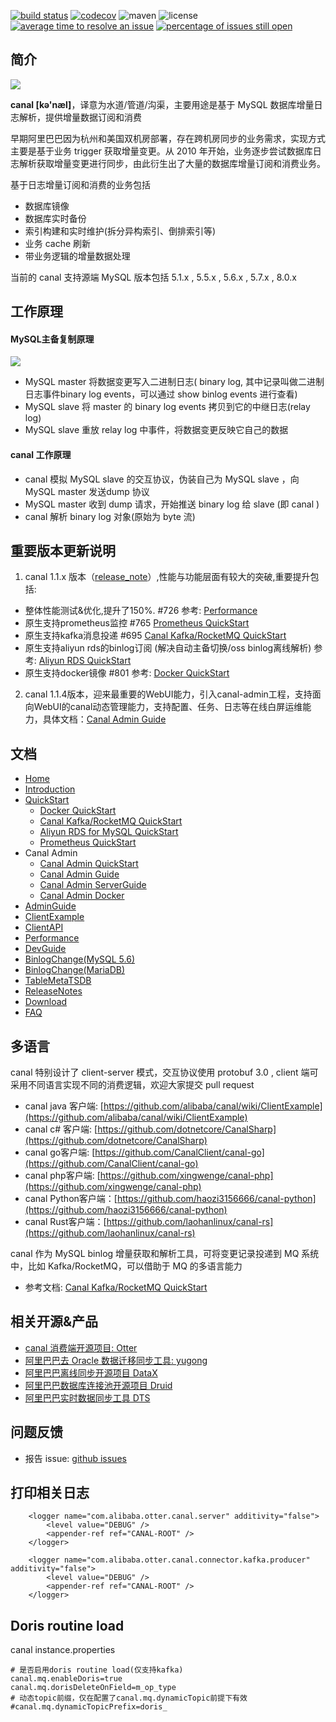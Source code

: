 [![build status](https://travis-ci.com/alibaba/canal.svg?branch=master)](https://travis-ci.com/alibaba/canal)
[![codecov](https://codecov.io/gh/alibaba/canal/branch/master/graph/badge.svg)](https://codecov.io/gh/alibaba/canal)
![maven](https://img.shields.io/maven-central/v/com.alibaba.otter/canal.svg)
![license](https://img.shields.io/github/license/alibaba/canal.svg)
[![average time to resolve an issue](http://isitmaintained.com/badge/resolution/alibaba/canal.svg)](http://isitmaintained.com/project/alibaba/canal "average time to resolve an issue")
[![percentage of issues still open](http://isitmaintained.com/badge/open/alibaba/canal.svg)](http://isitmaintained.com/project/alibaba/canal "percentage of issues still open")

## 简介

![](https://img-blog.csdnimg.cn/20191104101735947.png)

**canal [kə'næl]**，译意为水道/管道/沟渠，主要用途是基于 MySQL 数据库增量日志解析，提供增量数据订阅和消费

早期阿里巴巴因为杭州和美国双机房部署，存在跨机房同步的业务需求，实现方式主要是基于业务 trigger 获取增量变更。从 2010 年开始，业务逐步尝试数据库日志解析获取增量变更进行同步，由此衍生出了大量的数据库增量订阅和消费业务。

基于日志增量订阅和消费的业务包括
- 数据库镜像
- 数据库实时备份
- 索引构建和实时维护(拆分异构索引、倒排索引等)
- 业务 cache 刷新
- 带业务逻辑的增量数据处理

当前的 canal 支持源端 MySQL 版本包括 5.1.x , 5.5.x , 5.6.x , 5.7.x , 8.0.x

## 工作原理

#### MySQL主备复制原理
![](http://dl.iteye.com/upload/attachment/0080/3086/468c1a14-e7ad-3290-9d3d-44ac501a7227.jpg)

- MySQL master 将数据变更写入二进制日志( binary log, 其中记录叫做二进制日志事件binary log events，可以通过 show binlog events 进行查看)
- MySQL slave 将 master 的 binary log events 拷贝到它的中继日志(relay log)
- MySQL slave 重放 relay log 中事件，将数据变更反映它自己的数据

#### canal 工作原理

- canal 模拟 MySQL slave 的交互协议，伪装自己为 MySQL slave ，向 MySQL master 发送dump 协议
- MySQL master 收到 dump 请求，开始推送 binary log 给 slave (即 canal )
- canal 解析 binary log 对象(原始为 byte 流)

## 重要版本更新说明

1. canal 1.1.x 版本（[release_note](https://github.com/alibaba/canal/releases)）,性能与功能层面有较大的突破,重要提升包括:

- 整体性能测试&优化,提升了150%. #726 参考: [Performance](https://github.com/alibaba/canal/wiki/Performance)
- 原生支持prometheus监控 #765 [Prometheus QuickStart](https://github.com/alibaba/canal/wiki/Prometheus-QuickStart)
- 原生支持kafka消息投递 #695 [Canal Kafka/RocketMQ QuickStart](https://github.com/alibaba/canal/wiki/Canal-Kafka-RocketMQ-QuickStart)
- 原生支持aliyun rds的binlog订阅 (解决自动主备切换/oss binlog离线解析) 参考: [Aliyun RDS QuickStart](https://github.com/alibaba/canal/wiki/aliyun-RDS-QuickStart)
- 原生支持docker镜像 #801 参考: [Docker QuickStart](https://github.com/alibaba/canal/wiki/Docker-QuickStart)

2.  canal 1.1.4版本，迎来最重要的WebUI能力，引入canal-admin工程，支持面向WebUI的canal动态管理能力，支持配置、任务、日志等在线白屏运维能力，具体文档：[Canal Admin Guide](https://github.com/alibaba/canal/wiki/Canal-Admin-Guide)

## 文档

- [Home](https://github.com/alibaba/canal/wiki/Home)
- [Introduction](https://github.com/alibaba/canal/wiki/Introduction)
- [QuickStart](https://github.com/alibaba/canal/wiki/QuickStart)
  - [Docker QuickStart](https://github.com/alibaba/canal/wiki/Docker-QuickStart)
  - [Canal Kafka/RocketMQ QuickStart](https://github.com/alibaba/canal/wiki/Canal-Kafka-RocketMQ-QuickStart")
  - [Aliyun RDS for MySQL QuickStart](https://github.com/alibaba/canal/wiki/aliyun-RDS-QuickStart)
  - [Prometheus QuickStart](https://github.com/alibaba/canal/wiki/Prometheus-QuickStart)
- Canal Admin
  - [Canal Admin QuickStart](https://github.com/alibaba/canal/wiki/Canal-Admin-QuickStart)
  - [Canal Admin Guide](https://github.com/alibaba/canal/wiki/Canal-Admin-Guide)
  - [Canal Admin ServerGuide](https://github.com/alibaba/canal/wiki/Canal-Admin-ServerGuide)
  - [Canal Admin Docker](https://github.com/alibaba/canal/wiki/Canal-Admin-Docker)
- [AdminGuide](https://github.com/alibaba/canal/wiki/AdminGuide)
- [ClientExample](https://github.com/alibaba/canal/wiki/ClientExample)
- [ClientAPI](https://github.com/alibaba/canal/wiki/ClientAPI)
- [Performance](https://github.com/alibaba/canal/wiki/Performance)
- [DevGuide](https://github.com/alibaba/canal/wiki/DevGuide)
- [BinlogChange(MySQL 5.6)](https://github.com/alibaba/canal/wiki/BinlogChange%28mysql5.6%29)
- [BinlogChange(MariaDB)](https://github.com/alibaba/canal/wiki/BinlogChange%28MariaDB%29)
- [TableMetaTSDB](https://github.com/alibaba/canal/wiki/TableMetaTSDB)
- [ReleaseNotes](http://alibaba.github.com/canal/release.html)
- [Download](https://github.com/alibaba/canal/releases)
- [FAQ](https://github.com/alibaba/canal/wiki/FAQ)

## 多语言

canal 特别设计了 client-server 模式，交互协议使用 protobuf 3.0 , client 端可采用不同语言实现不同的消费逻辑，欢迎大家提交 pull request 
  
- canal java 客户端: [https://github.com/alibaba/canal/wiki/ClientExample](https://github.com/alibaba/canal/wiki/ClientExample)
- canal c# 客户端: [https://github.com/dotnetcore/CanalSharp](https://github.com/dotnetcore/CanalSharp)
- canal go客户端: [https://github.com/CanalClient/canal-go](https://github.com/CanalClient/canal-go)
- canal php客户端: [https://github.com/xingwenge/canal-php](https://github.com/xingwenge/canal-php)
- canal Python客户端：[https://github.com/haozi3156666/canal-python](https://github.com/haozi3156666/canal-python)
- canal Rust客户端：[https://github.com/laohanlinux/canal-rs](https://github.com/laohanlinux/canal-rs)

canal 作为 MySQL binlog 增量获取和解析工具，可将变更记录投递到 MQ 系统中，比如 Kafka/RocketMQ，可以借助于 MQ 的多语言能力 

- 参考文档: [Canal Kafka/RocketMQ QuickStart](https://github.com/alibaba/canal/wiki/Canal-Kafka-RocketMQ-QuickStart)

## 相关开源&产品

- [canal 消费端开源项目: Otter](http://github.com/alibaba/otter)
- [阿里巴巴去 Oracle 数据迁移同步工具: yugong](http://github.com/alibaba/yugong)
- [阿里巴巴离线同步开源项目 DataX](https://github.com/alibaba/datax)
- [阿里巴巴数据库连接池开源项目 Druid](https://github.com/alibaba/druid)
- [阿里巴巴实时数据同步工具 DTS](https://www.aliyun.com/product/dts)

## 问题反馈
- 报告 issue: [github issues](https://github.com/alibaba/canal/issues)


## 打印相关日志

```
	<logger name="com.alibaba.otter.canal.server" additivity="false">
		<level value="DEBUG" />
		<appender-ref ref="CANAL-ROOT" />
	</logger>

	<logger name="com.alibaba.otter.canal.connector.kafka.producer" additivity="false">
		<level value="DEBUG" />
		<appender-ref ref="CANAL-ROOT" />
	</logger>
```

## Doris routine load
canal instance.properties
```properties
# 是否启用doris routine load(仅支持kafka)
canal.mq.enableDoris=true
canal.mq.dorisDeleteOnField=m_op_type
# 动态topic前缀，仅在配置了canal.mq.dynamicTopic前提下有效
#canal.mq.dynamicTopicPrefix=doris_
```